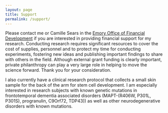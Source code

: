 ```yaml
---
layout: page
title: Support
permalink: /support/
---
```


Please contact me or Camille Sears in the [Emory Office of Financial Development](https://med.emory.edu/giving/contact.html) if you are interested in providing financial support for my research. Conducting research requires significant resources to cover the cost of supplies, personnel and to protect my time for conducting experiments, fostering new ideas and publishing important findings to share with others in the field. Although external grant funding is clearly important, private philanthropy can play a very large role in helping to move the science forward.  Thank you for your consideration.  

I also currently have a clinical research protocol that collects a small skin sample for the back of the arm for stem cell development.  I am especially interested in research subjects with known genetic mutations in frontotemporal dementia associated disorders (MAPT-(R406W, P301L, P301S), progranulin, C9Orf72, TDP43)) as well as other neurodegenerative disorders with known mutations.
